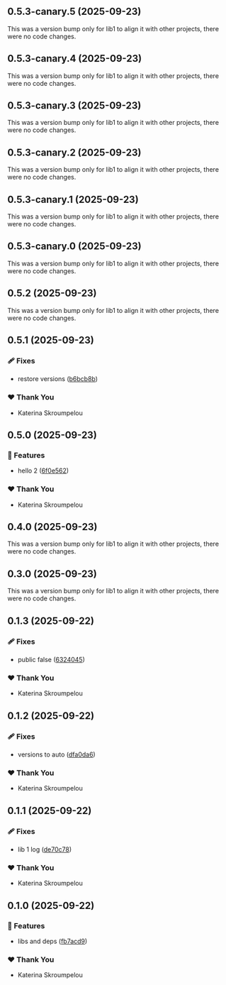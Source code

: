 ## 0.5.3-canary.5 (2025-09-23)

This was a version bump only for lib1 to align it with other projects, there were no code changes.

## 0.5.3-canary.4 (2025-09-23)

This was a version bump only for lib1 to align it with other projects, there were no code changes.

## 0.5.3-canary.3 (2025-09-23)

This was a version bump only for lib1 to align it with other projects, there were no code changes.

## 0.5.3-canary.2 (2025-09-23)

This was a version bump only for lib1 to align it with other projects, there were no code changes.

## 0.5.3-canary.1 (2025-09-23)

This was a version bump only for lib1 to align it with other projects, there were no code changes.

## 0.5.3-canary.0 (2025-09-23)

This was a version bump only for lib1 to align it with other projects, there were no code changes.

## 0.5.2 (2025-09-23)

This was a version bump only for lib1 to align it with other projects, there were no code changes.

## 0.5.1 (2025-09-23)

### 🩹 Fixes

- restore versions ([b6bcb8b](https://github.com/mandarini/repro-nx-release/commit/b6bcb8b))

### ❤️ Thank You

- Katerina Skroumpelou

## 0.5.0 (2025-09-23)

### 🚀 Features

- hello 2 ([6f0e562](https://github.com/mandarini/repro-nx-release/commit/6f0e562))

### ❤️ Thank You

- Katerina Skroumpelou

## 0.4.0 (2025-09-23)

This was a version bump only for lib1 to align it with other projects, there were no code changes.

## 0.3.0 (2025-09-23)

This was a version bump only for lib1 to align it with other projects, there were no code changes.

## 0.1.3 (2025-09-22)

### 🩹 Fixes

- public false ([6324045](https://github.com/mandarini/repro-nx-release/commit/6324045))

### ❤️ Thank You

- Katerina Skroumpelou

## 0.1.2 (2025-09-22)

### 🩹 Fixes

- versions to auto ([dfa0da6](https://github.com/mandarini/repro-nx-release/commit/dfa0da6))

### ❤️ Thank You

- Katerina Skroumpelou

## 0.1.1 (2025-09-22)

### 🩹 Fixes

- lib 1 log ([de70c78](https://github.com/mandarini/repro-nx-release/commit/de70c78))

### ❤️ Thank You

- Katerina Skroumpelou

## 0.1.0 (2025-09-22)

### 🚀 Features

- libs and deps ([fb7acd9](https://github.com/mandarini/repro-nx-release/commit/fb7acd9))

### ❤️ Thank You

- Katerina Skroumpelou